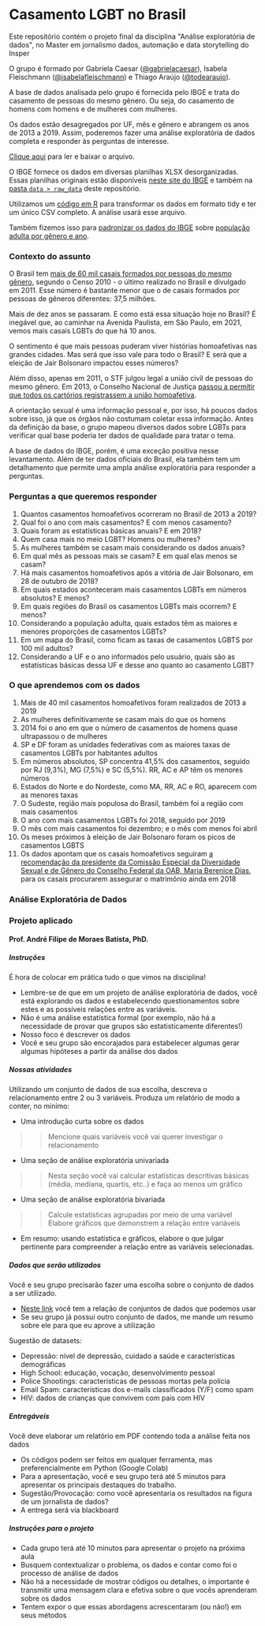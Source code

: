# Casamento LGBT no Brasil

Este repositório contém o projeto final da disciplina "Análise exploratória de dados", no Master em jornalismo dados, automação e data storytelling do Insper

O grupo é formado por Gabriela Caesar ([@gabrielacaesar](https://github.com/gabrielacaesar)), Isabela Fleischmann ([@isabelafleischmann](https://github.com/isabelafleischmann)) e Thiago Araújo ([@todearaujo](https://github.com/todearaujo)).

A base de dados analisada pelo grupo é fornecida pelo IBGE e trata do casamento de pessoas do mesmo gênero.
Ou seja, do casamento de homens com homens e de mulheres com mulheres.

Os dados estão desagregados por UF, mês e gênero e abrangem os anos de 2013 a 2019. Assim, poderemos fazer uma análise exploratória de dados completa e responder às perguntas de interesse.                   

[Clique aqui](https://github.com/gabrielacaesar/lgbt_casamento/blob/main/data/lgbt_casamento.csv) para ler e baixar o arquivo.

O IBGE fornece os dados em diversas planilhas XLSX desorganizadas.
Essas planilhas originais estão disponíveis [neste site do IBGE](https://www.ibge.gov.br/estatisticas/sociais/populacao/9110-estatisticas-do-registro-civil.html?=&t=downloads) e também na [pasta ``data > raw_data``](https://github.com/gabrielacaesar/lgbt_casamento/tree/main/data/raw_data) deste repositório. 

Utilizamos um [código em R](https://github.com/gabrielacaesar/lgbt_casamento/blob/main/data/raw_data/r_script/tidy_data_ibge.R) para transformar os dados em formato tidy e ter um único CSV completo. A análise usará esse arquivo. 

Também fizemos isso para [padronizar os dados do IBGE](https://github.com/gabrielacaesar/lgbt_casamento/blob/main/data/raw_data/r_script/tidy_pop_ibge.R) sobre [população adulta por gênero e ano](https://github.com/gabrielacaesar/lgbt_casamento/blob/main/data/pop_adulta.csv).

### Contexto do assunto
O Brasil tem [mais de 60 mil casais formados por pessoas do mesmo gênero](http://g1.globo.com/brasil/noticia/2011/04/censo-2010-contabiliza-mais-de-60-mil-casais-homossexuais.html), segundo o Censo 2010 - o último realizado no Brasil e divulgado em 2011. Esse número é bastante menor que o de casais formados por pessoas de gêneros diferentes: 37,5 milhões. 

Mais de dez anos se passaram. E como está essa situação hoje no Brasil? É inegável que, ao caminhar na Avenida Paulista, em São Paulo, em 2021, vemos mais casais LGBTs do que há 10 anos. 

O sentimento é que mais pessoas puderam viver histórias homoafetivas nas grandes cidades. Mas será que isso vale para todo o Brasil? E será que a eleição de Jair Bolsonaro impactou esses números?

Além disso, apenas em 2011, o STF julgou legal a união civil de pessoas do mesmo gênero. Em 2013, o Conselho Nacional de Justiça [passou a permitir que todos os cartórios registrassem a união homoafetiva](https://g1.globo.com/distrito-federal/noticia/casamento-gay-no-brasil-completa-4-anos-de-regulamentacao-leia-historias.ghtml).

A orientação sexual é uma informação pessoal e, por isso, há poucos dados sobre isso, já que os órgãos não costumam coletar essa informação. Antes da definição da base, o grupo mapeou diversos dados sobre LGBTs para verificar qual base poderia ter dados de qualidade para tratar o tema.

A base de dados do IBGE, porém, é uma exceção positiva nesse levantamento. Além de ter dados oficiais do Brasil, ela também tem um detalhamento que permite uma ampla análise exploratória para responder a perguntas.

### Perguntas a que queremos responder
1.   Quantos casamentos homoafetivos ocorreram no Brasil de 2013 a 2019?
2.   Qual foi o ano com mais casamentos? E com menos casamento?
3.   Quais foram as estatísticas básicas anuais? E em 2018?
4.   Quem casa mais no meio LGBT? Homens ou mulheres? 
5.   As mulheres também se casam mais considerando os dados anuais?
6.   Em qual mês as pessoas mais se casam? E em qual elas menos se casam?
7.   Há mais casamentos homoafetivos após a vitória de Jair Bolsonaro, em 28 de outubro de 2018?
8.   Em quais estados aconteceram mais casamentos LGBTs em números absolutos? E menos?
9.   Em quais regiões do Brasil os casamentos LGBTs mais ocorrem? E menos?
10.   Considerando a população adulta, quais estados têm as maiores e menores proporções de casamentos LGBTs? 
11.   Em um mapa do Brasil, como ficam as taxas de casamentos LGBTS por 100 mil adultos?
12.  Considerando a UF e o ano informados pelo usuário, quais são as estatísticas básicas dessa UF e desse ano quanto ao casamento LGBT?

### O que aprendemos com os dados
1.   Mais de 40 mil casamentos homoafetivos foram realizados de 2013 a 2019
2.  As mulheres definitivamente se casam mais do que os homens
3.  2014 foi o ano em que o número de casamentos de homens quase ultrapassou o de mulheres
4.   SP e DF foram as unidades federativas com as maiores taxas de casamentos LGBTs por habitantes adultos
5.  Em números absolutos, SP concentra 41,5% dos casamentos, seguido por RJ (9,3%), MG (7,5%) e SC (5,5%). RR, AC e AP têm os menores números
6.    Estados do Norte e do Nordeste, como MA, RR, AC e RO, aparecem com as menores taxas
7.   O Sudeste, região mais populosa do Brasil, também foi a região com mais casamentos
8.   O ano com mais casamentos LGBTs foi 2018, seguido por 2019
9.   O mês com mais casamentos foi dezembro; e o mês com menos foi abril
10.   Os meses próximos à eleição de Jair Bolsonaro foram os picos de casamentos LGBTS
11.   Os dados apontam que os casais homoafetivos seguiram [a recomendação da presidente da Comissão Especial da Diversidade Sexual e de Gênero do Conselho Federal da OAB, Maria Berenice Dias](https://g1.globo.com/sp/sao-paulo/noticia/2018/11/07/casamento-lgbt-cresce-25-no-pais-diz-associacao-profissionais-oferecem-servicos-gratuitos-para-celebracoes.ghtml), para os casais procurarem assegurar o matrimônio ainda em 2018

### Análise Exploratória de Dados
### Projeto aplicado
#### Prof. André Filipe de Moraes Batista, PhD.

##### Instruções
É hora de colocar em prática tudo o que vimos na disciplina!
- Lembre-se de que em um projeto de análise exploratória de dados, você está
explorando os dados e estabelecendo questionamentos sobre estes e as
possíveis relações entre as variáveis.
- Não é uma análise estatística formal (por exemplo, não há a necessidade de
provar que grupos são estatisticamente diferentes!)
- Nosso foco é descrever os dados
- Você e seu grupo são encorajados para estabelecer algumas gerar algumas
hipóteses a partir da análise dos dados

##### Nossas atividades
Utilizando um conjunto de dados de sua escolha, descreva o relacionamento
entre 2 ou 3 variáveis.
Produza um relatório de modo a conter, no mínimo:
- Uma introdução curta sobre os dados
>> Mencione quais variáveis você vai querer investigar o relacionamento
- Uma seção de análise exploratória univariada
>> Nesta seção você vai calcular estatísticas descritivas básicas (média,
mediana, quartis, etc..) e faça ao menos um gráfico
- Uma seção de análise exploratória bivariada
>> Calcule estatísticas agrupadas por meio de uma variável        
>> Elabore gráficos que demonstrem a relação entre variáveis
- Em resumo: usando estatística e gráficos, elabore o que julgar pertinente para
compreender a relação entre as variáveis selecionadas.

##### Dados que serão utilizados
Você e seu grupo precisarão fazer uma escolha sobre o conjunto de dados a ser
utilizado.
- [Neste link](https://norcalbiostat.netlify.app/data/) você tem a relação de conjuntos de dados que podemos usar
- Se seu grupo já possui outro conjunto de dados, me mande um resumo sobre ele
para que eu aprove a utilização           

Sugestão de datasets:
- Depressão: nível de depressão, cuidado a saúde e características demográficas
- High School: educação, vocação, desenvolvimento pessoal
- Police Shootings: características de pessoas mortas pela polícia
- Email Spam: características dos e-mails classificados (Y/F) como spam
- HIV: dados de crianças que convivem com pais com HIV

##### Entregáveis
Você deve elaborar um relatório em PDF contendo toda a análise feita nos dados
- Os códigos podem ser feitos em qualquer ferramenta, mas preferencialmente em
Python (Google Colab)
- Para a apresentação, você e seu grupo terá até 5 minutos para apresentar os
principais destaques do trabalho.
- Sugestão/Provocação: como você apresentaria os resultados na figura de um
jornalista de dados?
- A entrega será via blackboard

##### Instruções para o projeto
- Cada grupo terá até 10 minutos para apresentar o projeto na próxima aula      
- Busquem contextualizar o problema, os dados e contar como foi o processo de
análise de dados      
- Não há a necessidade de mostrar códigos ou detalhes, o importante é transmitir
uma mensagem clara e efetiva sobre o que vocês aprenderam sobre os dados      
- Tentem expor o que essas abordagens acrescentaram (ou não!) em seus
métodos       
